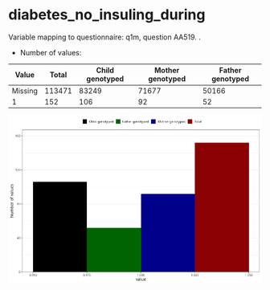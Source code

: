 # diabetes_no_insuling_during
Variable mapping to questionnaire: q1m, question AA519.
.
- Number of values:

| Value | Total | Child genotyped | Mother genotyped | Father genotyped |
| ----- | ----- | --------------- | ---------------- | ---------------- |
| Missing | 113471 | 83249 | 71677 | 50166 |
| 1 | 152 | 106 | 92 |52 |



![](diabetes_no_insuling_during_n.png)




